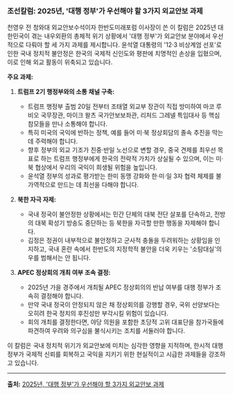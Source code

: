 ### 조선칼럼: 2025년, '대행 정부'가 우선해야 할 3가지 외교안보 과제

천영우 전 청와대 외교안보수석이자 한반도미래포럼 이사장이 쓴 이 칼럼은 2025년 대한민국이 겪는 내우외환의 총체적 위기 상황에서 '대행 정부'가 외교안보 분야에서 우선적으로 다뤄야 할 세 가지 과제를 제시합니다. 윤석열 대통령의 '12·3 비상계엄 선포'로 인한 국내 정치적 불안정은 한국의 국제적 신인도와 평판에 치명적인 손상을 입혔으며, 이로 인해 외교 활동이 위축되고 있습니다.

**주요 과제:**

1.  **트럼프 2기 행정부와의 소통 채널 구축:**
    * 트럼프 행정부 출범 20일 전부터 조태열 외교부 장관이 직접 방미하여 마코 루비오 국무장관, 마이크 왈츠 국가안보보좌관, 리처드 그레넬 특임대사 등 핵심 참모들을 만나 소통해야 합니다.
    * 특히 미국의 국익에 반하는 정책, 예를 들어 미·북 정상회담의 졸속 추진을 막는 데 주력해야 합니다.
    * 향후 정부의 외교 기조가 친중·반일 노선으로 변할 경우, 중국 견제를 최우선 목표로 하는 트럼프 행정부에게 한국의 전략적 가치가 상실될 수 있으며, 이는 미·북 협상에서 우리의 국익이 희생될 위험을 높입니다.
    * 윤석열 정부의 성과로 평가받는 한미 동맹 강화와 한·미·일 3자 협력 체제를 불가역적으로 만드는 데 최선을 다해야 합니다.

2.  **북한 자극 자제:**
    * 국내 정국이 불안정한 상황에서는 민간 단체의 대북 전단 살포를 단속하고, 전방의 대북 확성기 방송도 중단하는 등 북한을 자극할 만한 행동을 자제해야 합니다.
    * 김정은 정권이 내부적으로 불안정하고 군사적 충돌을 두려워하는 상황임을 인지하고, 국내 혼란 속에서 한반도의 지정학적 불안을 더욱 키우는 '소탐대실'의 우를 범해서는 안 됩니다.

3.  **APEC 정상회의 개최 여부 조속 결정:**
    * 2025년 가을 경주에서 개최될 APEC 정상회의의 반납 여부를 대행 정부가 조속히 결정해야 합니다.
    * 만약 국내 정국이 안정되지 않은 채 정상회의를 강행할 경우, 국위 선양보다는 오히려 한국 정치의 후진성만 부각시킬 위험이 있습니다.
    * 회의 개최를 결정한다면, 야당 의원을 포함한 초당적 고위 대표단을 참가국들에 파견하여 우려와 의구심을 불식시키는 조치를 서둘러야 합니다.

이 칼럼은 국내 정치적 위기가 외교안보에 미치는 심각한 영향을 지적하며, 한시적 대행 정부가 국제적 신뢰를 회복하고 국익을 지키기 위한 현실적이고 시급한 과제들을 강조하고 있습니다.

***
**출처:**
[2025년, '대행 정부'가 우선해야 할 3가지 외교안보 과제](https://www.chosun.com/opinion/chosun_column/2025/01/01/UI2TBOODHFDD5PVMTXSJCXUKLE/)